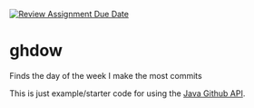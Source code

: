 [![Review Assignment Due Date](https://classroom.github.com/assets/deadline-readme-button-22041afd0340ce965d47ae6ef1cefeee28c7c493a6346c4f15d667ab976d596c.svg)](https://classroom.github.com/a/p0m2bsH-)
# ghdow

Finds the day of the week I make the most commits

This is just example/starter code for using the [Java Github API](https://github.com/hub4j/github-api).
